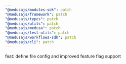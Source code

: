 ```yaml
---
"@medusajs/modules-sdk": patch
"@medusajs/framework": patch
"@medusajs/types": patch
"@medusajs/utils": patch
"@medusajs/medusa": patch
"@medusajs/test-utils": patch
"@medusajs/workflows-sdk": patch
"@medusajs/cli": patch
---
```


feat: define file config and improved feature flag support

